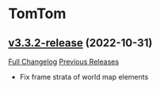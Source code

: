 # TomTom

## [v3.3.2-release](https://github.com/jnwhiteh/TomTom/tree/v3.3.2-release) (2022-10-31)
[Full Changelog](https://github.com/jnwhiteh/TomTom/compare/v3.3.1-release...v3.3.2-release) [Previous Releases](https://github.com/jnwhiteh/TomTom/releases)

- Fix frame strata of world map elements  
